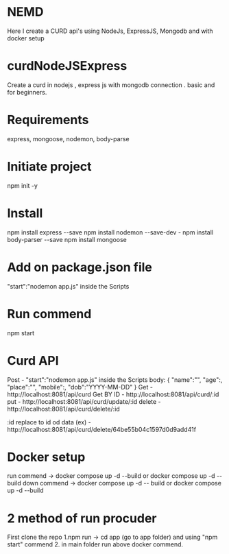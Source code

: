 # NEMD
Here I create a CURD api's using NodeJs, ExpressJS, Mongodb and with docker setup

# curdNodeJSExpress
Create a curd in nodejs , express js with mongodb connection . basic and for beginners.  

# Requirements 
express, mongoose, nodemon, body-parse
# Initiate project
npm init -y

# Install
npm install express --save
npm install nodemon --save-dev - 
npm install body-parser --save
npm install mongoose

# Add on package.json file
"start":"nodemon app.js" inside the Scripts

# Run commend
npm start

# Curd API
Post  - "start":"nodemon app.js" inside the Scripts
body: {
    "name":"",
    "age":,
    "place":"",
    "mobile":,
    "dob":"YYYY-MM-DD"
}
Get - http://localhost:8081/api/curd
Get BY ID - http://localhost:8081/api/curd/:id 
put - http://localhost:8081/api/curd/update/:id 
delete - http://localhost:8081/api/curd/delete/:id 

:id replace to id od data (ex) - http://localhost:8081/api/curd/delete/64be55b04c1597d0d9add41f

# Docker setup
run commend -> docker compose up -d --build or docker compose up -d --build
down commend -> docker compose up -d -- build or docker compose up -d --build

# 2 method of run procuder
First clone the repo
1.npm run -> cd app (go to app folder) and using "npm start" commend
2. in main folder run above docker commend.



